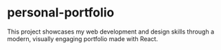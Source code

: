 # personal-portfolio
This project showcases my web development and design skills through a modern, visually engaging portfolio made with React.
